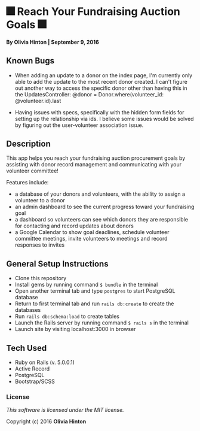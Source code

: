 # 🎆 Reach Your Fundraising Auction Goals 🎆

#### By Olivia Hinton | September 9, 2016

## Known Bugs

* When adding an update to a donor on the index page, I'm currently only able to add the update to the most recent donor created. I can't figure out another way to access the specific donor other than having this in the UpdatesController: @donor = Donor.where(volunteer_id: @volunteer.id).last

* Having issues with specs, specifically with the hidden form fields for setting up the relationship via ids. I believe some issues would be solved by figuring out the user-volunteer association issue.

## Description

This app helps you reach your fundraising auction procurement goals by assisting with donor record management and communicating with your volunteer committee!

Features include:
* a database of your donors and volunteers, with the ability to assign a volunteer to a donor
* an admin dashboard to see the current progress toward your fundraising goal
* a dashboard so volunteers can see which donors they are responsible for contacting and record updates about donors
* a Google Calendar to show goal deadlines, schedule volunteer committee meetings, invite volunteers to meetings and record responses to invites

## General Setup Instructions

* Clone this repository
* Install gems by running command `$ bundle` in the terminal
* Open another terminal tab and type `postgres` to start PostgreSQL database
* Return to first terminal tab and run `rails db:create` to create the databases
* Run `rails db:schema:load` to create tables
* Launch the Rails server by running command `$ rails s` in the terminal
* Launch site by visiting localhost:3000 in browser

## Tech Used

* Ruby on Rails (v. 5.0.0.1)
* Active Record
* PostgreSQL
* Bootstrap/SCSS

### License

*This software is licensed under the MIT license.*

Copyright (c) 2016 **Olivia Hinton**
